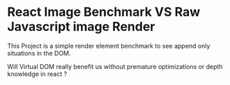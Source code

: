 # React Image Benchmark VS Raw Javascript image Render

This Project is a simple render element benchmark to see append only situations in the DOM.

Will Virtual DOM really benefit us without premature optimizations or depth knowledge in react ?
